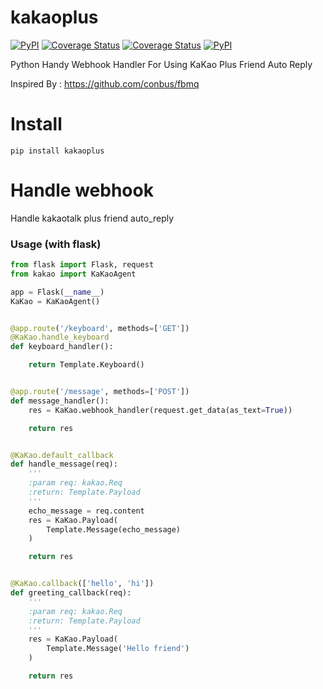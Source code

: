 # kakaoplus
[![PyPI](https://img.shields.io/pypi/v/kakaoplus.svg?v=1&maxAge=3601)](https://pypi.python.org/pypi/kakaoplus)
[![Coverage Status](https://travis-ci.org/HwangWonYo/kakaoplus.svg?branch=master)](https://coveralls.io/github/wonyoHwang/kakaoplus?branch=master)
[![Coverage Status](https://coveralls.io/repos/github/HwangWonYo/kakaoplus/badge.svg?branch=doc)](https://coveralls.io/github/HwangWonYo/kakaoplus?branch=doc)
[![PyPI](https://img.shields.io/pypi/l/kakaoplus.svg?v=1&maxAge=2592000)](https://pypi.python.org/pypi/kakaoplus)

Python Handy Webhook Handler For Using KaKao Plus Friend Auto Reply

Inspired By : https://github.com/conbus/fbmq
# Install
```
pip install kakaoplus
```

# Handle webhook
Handle kakaotalk plus friend auto_reply

### Usage (with flask)
```python
from flask import Flask, request
from kakao import KaKaoAgent

app = Flask(__name__)
KaKao = KaKaoAgent()


@app.route('/keyboard', methods=['GET'])
@KaKao.handle_keyboard
def keyboard_handler():

    return Template.Keyboard()


@app.route('/message', methods=['POST'])
def message_handler():
    res = KaKao.webhook_handler(request.get_data(as_text=True))

    return res


@KaKao.default_callback
def handle_message(req):
    '''
    :param req: kakao.Req
    :return: Template.Payload
    '''
    echo_message = req.content
    res = KaKao.Payload(
        Template.Message(echo_message)
    )

    return res


@KaKao.callback(['hello', 'hi'])
def greeting_callback(req):
    '''
    :param req: kakao.Req
    :return: Template.Payload
    '''
    res = KaKao.Payload(
        Template.Message('Hello friend')
    )

    return res
```

